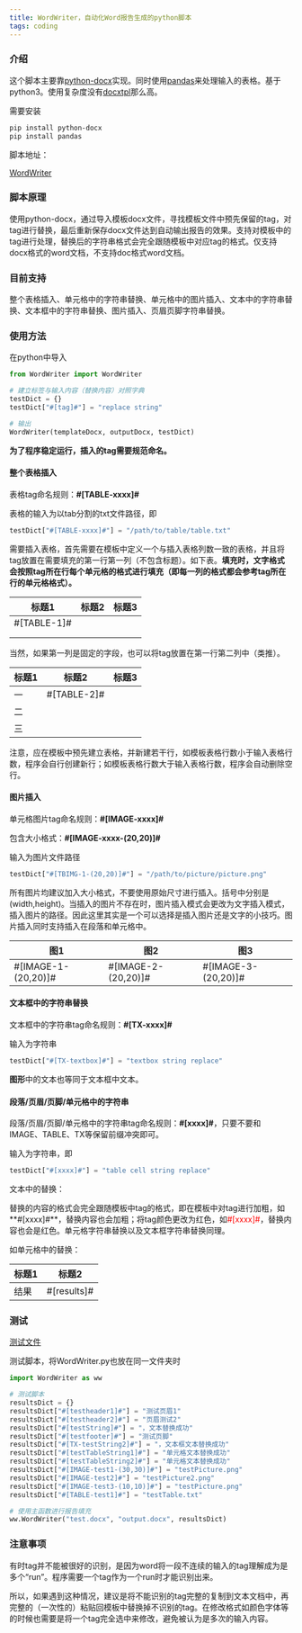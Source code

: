 ```yaml
---
title: WordWriter，自动化Word报告生成的python脚本
tags: coding
---
```


### 介绍

这个脚本主要靠[python-docx](https://python-docx.readthedocs.io/en/latest/)实现。同时使用[pandas](https://www.pypandas.cn/)来处理输入的表格。基于python3。使用复杂度没有[docxtpl](https://docxtpl.readthedocs.io/en/latest/)那么高。

需要安装
```bash
pip install python-docx
pip install pandas
```

脚本地址：

[WordWriter](https://github.com/pzweuj/WordWriter)



### 脚本原理

使用python-docx，通过导入模板docx文件，寻找模板文件中预先保留的tag，对tag进行替换，最后重新保存docx文件达到自动输出报告的效果。支持对模板中的tag进行处理，替换后的字符串格式会完全跟随模板中对应tag的格式。仅支持docx格式的word文档，不支持doc格式word文档。



### 目前支持

整个表格插入、单元格中的字符串替换、单元格中的图片插入、文本中的字符串替换、文本框中的字符串替换、图片插入、页眉页脚字符串替换。



### 使用方法

在python中导入
```python
from WordWriter import WordWriter

# 建立标签与输入内容（替换内容）对照字典
testDict = {}
testDict["#[tag]#"] = "replace string"

# 输出
WordWriter(templateDocx, outputDocx, testDict)
```



**为了程序稳定运行，插入的tag需要规范命名。**



#### 整个表格插入

表格tag命名规则：**#[TABLE-xxxx]#**

表格的输入为以tab分割的txt文件路径，即

```python
testDict["#[TABLE-xxxx]#"] = "/path/to/table/table.txt"
```



需要插入表格，首先需要在模板中定义一个与插入表格列数一致的表格，并且将tag放置在需要填充的第一行第一列（不包含标题）。如下表。**填充时，文字格式会按照tag所在行每个单元格的格式进行填充（即每一列的格式都会参考tag所在行的单元格格式）。**

| 标题1       | 标题2 | 标题3 |
| ----------- | ----- | ----- |
| #[TABLE-1]# |       |       |
|             |       |       |
|             |       |       |



当然，如果第一列是固定的字段，也可以将tag放置在第一行第二列中（类推）。

| 标题1 | 标题2       | 标题3 |
| ----- | ----------- | ----- |
| 一    | #[TABLE-2]# |       |
| 二    |             |       |
| 三    |             |       |

注意，应在模板中预先建立表格，并新建若干行，如模板表格行数小于输入表格行数，程序会自行创建新行；如模板表格行数大于输入表格行数，程序会自动删除空行。



#### 图片插入

单元格图片tag命名规则：**#[IMAGE-xxxx]#**

包含大小格式：**#[IMAGE-xxxx-(20,20)]#**

输入为图片文件路径

```python
testDict["#[TBIMG-1-(20,20)]#"] = "/path/to/picture/picture.png"
```

所有图片均建议加入大小格式，不要使用原始尺寸进行插入。括号中分别是(width,height)。当插入的图片不存在时，图片插入模式会更改为文字插入模式，插入图片的路径。因此这里其实是一个可以选择是插入图片还是文字的小技巧。图片插入同时支持插入在段落和单元格中。

| 图1                 | 图2                 | 图3                 |
| ------------------- | ------------------- | ------------------- |
| #[IMAGE-1-(20,20)]# | #[IMAGE-2-(20,20)]# | #[IMAGE-3-(20,20)]# |



#### 文本框中的字符串替换

文本框中的字符串tag命名规则：**#[TX-xxxx]#**

输入为字符串

```python
testDict["#[TX-textbox]#"] = "textbox string replace"
```

**图形**中的文本也等同于文本框中文本。




#### 段落/页眉/页脚/单元格中的字符串

段落/页眉/页脚/单元格中的字符串tag命名规则：**#[xxxx]#**，只要不要和IMAGE、TABLE、TX等保留前缀冲突即可。

输入为字符串，即

```python
testDict["#[xxxx]#"] = "table cell string replace"
```

文本中的替换：

替换的内容的格式会完全跟随模板中tag的格式，即在模板中对tag进行加粗，如**#[xxxx]#**，替换内容也会加粗；将tag颜色更改为红色，如<font color=red>#[xxxx]#</font>，替换内容也会是红色。单元格字符串替换以及文本框字符串替换同理。


如单元格中的替换：

| 标题1 | 标题2           |
| ----- | --------------- |
| 结果  | #[results]# |



### 测试

[测试文件](https://github.com/pzweuj/WordWriter/tree/master/test)

测试脚本，将WordWriter.py也放在同一文件夹时
```python
import WordWriter as ww

# 测试脚本
resultsDict = {}
resultsDict["#[testheader1]#"] = "测试页眉1"
resultsDict["#[testheader2]#"] = "页眉测试2"
resultsDict["#[testString]#"] = "，文本替换成功"
resultsDict["#[testfooter]#"] = "测试页脚"
resultsDict["#[TX-testString2]#"] = "，文本框文本替换成功"
resultsDict["#[testTableString1]#"] = "单元格文本替换成功"
resultsDict["#[testTableString2]#"] = "单元格文本替换成功"
resultsDict["#[IMAGE-test1-(30,30)]#"] = "testPicture.png"
resultsDict["#[IMAGE-test2]#"] = "testPicture2.png"
resultsDict["#[IMAGE-test3-(10,10)]#"] = "testPicture.png"
resultsDict["#[TABLE-test1]#"] = "testTable.txt"

# 使用主函数进行报告填充
ww.WordWriter("test.docx", "output.docx", resultsDict)
```



### 注意事项

有时tag并不能被很好的识别，是因为word将一段不连续的输入的tag理解成为是多个“run”。程序需要一个tag作为一个run时才能识别出来。

所以，如果遇到这种情况，建议是将不能识别的tag完整的复制到文本文档中，再完整的（一次性的）粘贴回模板中替换掉不识别的tag。在修改格式如颜色字体等的时候也需要是将一个tag完全选中来修改，避免被认为是多次的输入内容。



